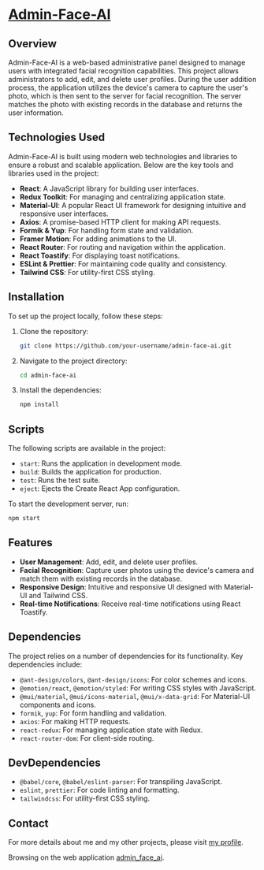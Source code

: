 ﻿# [Admin-Face-AI](https://admin-face-ia-five.vercel.app/main)

## Overview

Admin-Face-AI is a web-based administrative panel designed to manage users with integrated facial recognition capabilities. This project allows administrators to add, edit, and delete user profiles. During the user addition process, the application utilizes the device's camera to capture the user's photo, which is then sent to the server for facial recognition. The server matches the photo with existing records in the database and returns the user information.

## Technologies Used

Admin-Face-AI is built using modern web technologies and libraries to ensure a robust and scalable application. Below are the key tools and libraries used in the project:

- **React**: A JavaScript library for building user interfaces.
- **Redux Toolkit**: For managing and centralizing application state.
- **Material-UI**: A popular React UI framework for designing intuitive and responsive user interfaces.
- **Axios**: A promise-based HTTP client for making API requests.
- **Formik & Yup**: For handling form state and validation.
- **Framer Motion**: For adding animations to the UI.
- **React Router**: For routing and navigation within the application.
- **React Toastify**: For displaying toast notifications.
- **ESLint & Prettier**: For maintaining code quality and consistency.
- **Tailwind CSS**: For utility-first CSS styling.

## Installation

To set up the project locally, follow these steps:

1. Clone the repository:
   ```sh
   git clone https://github.com/your-username/admin-face-ai.git
   ```
2. Navigate to the project directory:
   ```sh
   cd admin-face-ai
   ```
3. Install the dependencies:
   ```sh
   npm install
   ```

## Scripts

The following scripts are available in the project:

- `start`: Runs the application in development mode.
- `build`: Builds the application for production.
- `test`: Runs the test suite.
- `eject`: Ejects the Create React App configuration.

To start the development server, run:

```sh
npm start
```

## Features

- **User Management**: Add, edit, and delete user profiles.
- **Facial Recognition**: Capture user photos using the device's camera and match them with existing records in the database.
- **Responsive Design**: Intuitive and responsive UI designed with Material-UI and Tailwind CSS.
- **Real-time Notifications**: Receive real-time notifications using React Toastify.

## Dependencies

The project relies on a number of dependencies for its functionality. Key dependencies include:

- `@ant-design/colors`, `@ant-design/icons`: For color schemes and icons.
- `@emotion/react`, `@emotion/styled`: For writing CSS styles with JavaScript.
- `@mui/material`, `@mui/icons-material`, `@mui/x-data-grid`: For Material-UI components and icons.
- `formik`, `yup`: For form handling and validation.
- `axios`: For making HTTP requests.
- `react-redux`: For managing application state with Redux.
- `react-router-dom`: For client-side routing.

## DevDependencies

- `@babel/core`, `@babel/eslint-parser`: For transpiling JavaScript.
- `eslint`, `prettier`: For code linting and formatting.
- `tailwindcss`: For utility-first CSS styling.

## Contact

For more details about me and my other projects, please visit [my profile](https://khusravkhon.github.io/resume).

Browsing on the web application [admin_face_ai](https://admin-face-ia-five.vercel.app/main).

